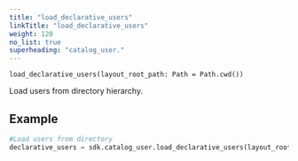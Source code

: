 ```yaml
---
title: "load_declarative_users"
linkTitle: "load_declarative_users"
weight: 120
no_list: true
superheading: "catalog_user."
---
```


<!-- TODO -->

``load_declarative_users(layout_root_path: Path = Path.cwd())``

Load users from directory hierarchy.

## Example

```python
#Load users from directory
declarative_users = sdk.catalog_user.load_declarative_users(layout_root_path: Path = Path.cwd())
```

